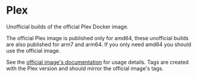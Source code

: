 # Plex

Unofficial builds of the official Plex Docker image.

The official Plex image is published only for amd64, these unofficial builds are also published for arm7 and arm64. If you only need amd64 you should use the official image.

See the [official image's documentation](https://hub.docker.com/r/plexinc/pms-docker) for usage details. Tags are created with the Plex version and should mirror the official image's tags.
